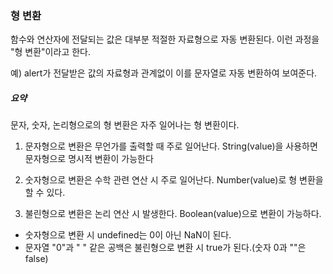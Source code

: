### 형 변환

함수와 연산자에 전달되는 값은 대부분 적절한 자료형으로 자동 변환된다.
이런 과정을 "형 변환"이라고 한다.

예) alert가 전달받은 값의 자료형과 관계없이 이를 문자열로 자동 변환하여 보여준다.

##### 요약

문자, 숫자, 논리형으로의 형 변환은 자주 일어나는 형 변환이다.

1. 문자형으로 변환은 무언가를 출력할 때 주로 일어난다. String(value)을 사용하면 문자형으로 명시적 변환이 가능한다

2. 숫자형으로 변환은 수학 관련 연산 시 주로 일어난다. Number(value)로 형 변환을 할 수 있다.

3. 불린형으로 변환은 논리 연산 시 발생한다. Boolean(value)으로 변환이 가능하다.

- 숫자형으로 변환 시 undefined는 0이 아닌 NaN이 된다.
- 문자열 "0"과 " " 같은 공백은 불린형으로 변환 시 true가 된다.(숫자 0과 ""은 false)
